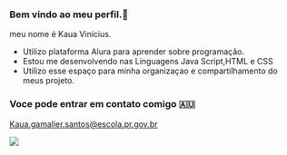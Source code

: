### Bem vindo ao meu perfil.🎈

meu nome é Kaua Vinicius.

- Utilizo plataforma Alura para aprender sobre programação.
- Estou me desenvolvendo nas Linguagens Java Script,HTML e CSS
- Utilizo esse espaço para minha organizaçao e compartilhamento do meus projeto.


### Voce pode entrar em contato comigo 🇦🇺

Kaua.gamalier.santos@escola.pr.gov.br


![](https://media1.tenor.com/m/ehEfbcr58RQAAAAd/neymar-sheozinho.gif)
